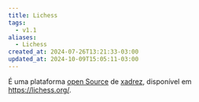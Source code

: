 ```yaml
---
title: Lichess
tags:
  - v1.1
aliases:
  - Lichess
created_at: 2024-07-26T13:21:33-03:00
updated_at: 2024-10-09T15:05:11-03:00
---
```


É uma plataforma [open Source](Open_Source.md) de [xadrez](../../../../atomos/2024/08/06/Xadrez.md), disponível em https://lichess.org/.